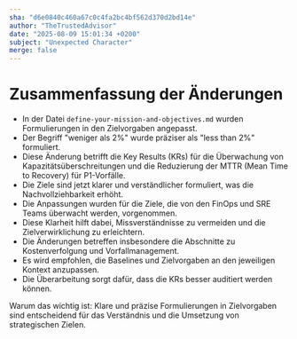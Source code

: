 ```yaml
---
sha: "d6e0840c460a67c0c4fa2bc4bf562d370d2bd14e"
author: "TheTrustedAdvisor"
date: "2025-08-09 15:01:34 +0200"
subject: "Unexpected Character"
merge: false
---
```


# Zusammenfassung der Änderungen

- In der Datei `define-your-mission-and-objectives.md` wurden Formulierungen in den Zielvorgaben angepasst.
- Der Begriff "weniger als 2%" wurde präziser als "less than 2%" formuliert.
- Diese Änderung betrifft die Key Results (KRs) für die Überwachung von Kapazitätsüberschreitungen und die Reduzierung der MTTR (Mean Time to Recovery) für P1-Vorfälle.
- Die Ziele sind jetzt klarer und verständlicher formuliert, was die Nachvollziehbarkeit erhöht.
- Die Anpassungen wurden für die Ziele, die von den FinOps und SRE Teams überwacht werden, vorgenommen.
- Diese Klarheit hilft dabei, Missverständnisse zu vermeiden und die Zielverwirklichung zu erleichtern.
- Die Änderungen betreffen insbesondere die Abschnitte zu Kostenverfolgung und Vorfallmanagement.
- Es wird empfohlen, die Baselines und Zielvorgaben an den jeweiligen Kontext anzupassen.
- Die Überarbeitung sorgt dafür, dass die KRs besser auditiert werden können.

Warum das wichtig ist: Klare und präzise Formulierungen in Zielvorgaben sind entscheidend für das Verständnis und die Umsetzung von strategischen Zielen.

